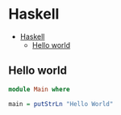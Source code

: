 # Haskell

<!--ts-->
* [Haskell](hasekll.md#haskell)
   * [Hello world](hasekll.md#hello-world)

<!-- Added by: runner, at: Thu Jul 29 13:09:59 UTC 2021 -->

<!--te-->

## Hello world
```haskell
module Main where

main = putStrLn "Hello World"
```
